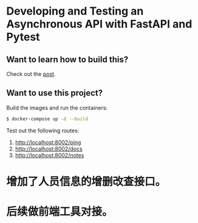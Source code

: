 # Developing and Testing an Asynchronous API with FastAPI and Pytest

## Want to learn how to build this?

Check out the [post](https://testdriven.io/blog/fastapi-crud).

## Want to use this project?

Build the images and run the containers:

```sh
$ docker-compose up -d --build
```

Test out the following routes:

1. [http://localhost:8002/ping](http://localhost:8002/ping)
1. [http://localhost:8002/docs](http://localhost:8002/docs)
1. [http://localhost:8002/notes](http://localhost:8002/notes)

# 增加了人员信息的增删改查接口。
# 后续做前端工具对接。



